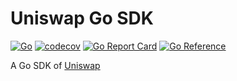 # Uniswap Go SDK

[![Go](https://github.com/miraclesu/uniswap-sdk-go/actions/workflows/go.yml/badge.svg)](https://github.com/miraclesu/uniswap-sdk-go/actions/workflows/go.yml)
[![codecov](https://codecov.io/gh/miraclesu/uniswap-sdk-go/branch/main/graph/badge.svg?token=AORUPCTAE1)](https://codecov.io/gh/miraclesu/uniswap-sdk-go)
[![Go Report Card](https://goreportcard.com/badge/github.com/miraclesu/uniswap-sdk-go)](https://goreportcard.com/report/github.com/miraclesu/uniswap-sdk-go)
[![Go Reference](https://pkg.go.dev/badge/github.com/miraclesu/uniswap-sdk-go.svg)](https://pkg.go.dev/github.com/miraclesu/uniswap-sdk-go)

A Go SDK of [Uniswap](https://github.com/Uniswap/uniswap-sdk)

